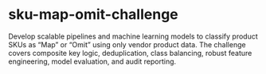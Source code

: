 # sku-map-omit-challenge
Develop scalable pipelines and machine learning models to classify product SKUs as “Map” or “Omit” using only vendor product data. The challenge covers composite key logic, deduplication, class balancing, robust feature engineering, model evaluation, and audit reporting.
